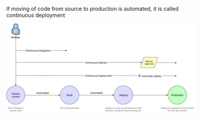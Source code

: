 If moving of code from source to production is automated, it is called continuous deployment

![Pasted image 20221230142716](../../../../../_images/Pasted%20image%2020221230142716.png)
